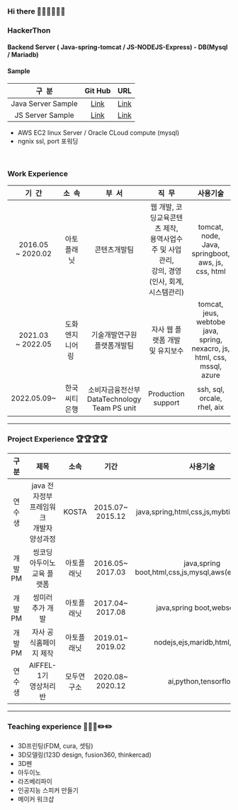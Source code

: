 ### Hi there 👋🐑🐑🐑🐑🐑

### HackerThon 
#### Backend Server ( Java-spring-tomcat / JS-NODEJS-Express) - DB(Mysql / Mariadb)
#### Sample
| 구&nbsp;&nbsp;분 | Git Hub | URL |
|:--------:|:-----:|:-----:|
|Java Server Sample|<a href="https://github.com/ittapa/2411-BackEnd_java" target="_blank">Link</a>|<a href="https://jweb.qook.io" target="_blank">Link</a>|
|JS Server Sample|<a href="https://github.com/ittapa/2411-BackEnd_js" target="_blank">Link</a>|<a href="https://jsweb.qook.io" target="_blank">Link</a>|
- AWS EC2 linux Server / Oracle CLoud compute (mysql)
- ngnix ssl, port 포워딩
<br/>

### Work Experience 
| 기&nbsp;&nbsp;간 | 소&nbsp;&nbsp;속 | 부&nbsp;&nbsp;서 | 직&nbsp;&nbsp;무 | 사용기술  |
|:------:|:----:|:-------:|:-------:|:-------:|
| 2016.05<br/>~ 2020.02 | 아토 플래닛    | 콘텐츠개발팀 | 웹 개발, 코딩교육콘텐츠 제작, <br/>용역사업수주 및 사업관리, <br/>강의, 경영(인사, 회계, 시스템관리) | tomcat, node, Java, springboot, <br/>aws, js, css, html|
| 2021.03<br/>~ 2022.05| 도화엔지니어링&nbsp; | 기술개발연구원<br/>플랫폼개발팀 | 자사 웹 플랫폼 개발 및 유지보수| tomcat, jeus, webtobe java, spring, <br/>nexacro, js, html, css, mssql, azure|
| 2022.05.09~          | 한국씨티은행| 소비자금융전산부 <br/> DataTechnology<br/>Team PS unit | Production support | ssh, sql, orcale, rhel, aix |

-----
### Project Experience 🏆🏆🏆🏆
| 구분 | 제목 | 소속 | 기간 | 사용기술  | etc|
|:---:|:----------:|:------:|:------:|:-----:|:-------:|
|연수생   |java 전자정부 프레임워크<br/> 개발자 양성과정|KOSTA|2015.07~<br/>2015.12|java,spring,html,css,js,mybtis,oracle,sql|<a href="https://github.com/ittapa/Tippingpoint" target="_blank">Link</a>|
|개발PM   |씽코딩 아두이노 <br/>교육 플랫폼|아토플래닛|2016.05~<br/>2017.03|java,spring boot,html,css,js,mysql,aws(ec2,rds),svg |<a href="https://thingcoding.qook.io/" target="_blank">Link</a> |
|개발PM   |씽미러 추가 개발         |아토플래닛|2017.04~<br/>2017.08|java,spring boot,websocket |<a href="https://thingcoding.qook.io/" target="_blank">Link</a>|
|개발PM   |자사 공식홈페이지 제작   |아토플래닛|2019.01~<br/>2019.02|nodejs,ejs,maridb,html,css,js |<a href="https://ato.qook.io" target="_blank">Link</a> |
|연수생   |AIFFEL-1기 <br/> 영상처리반|모두연구소|2020.08~<br/>2020.12|ai,python,tensorflow  |<a href="https://github.com/ittapa/AIFFEL_LSG" target="_blank">Link</a>|
-----
### Teaching experience 📑📑📑✏️✏️
- 3D프린팅(FDM, cura, 셋팅)
- 3D모델링(123D design, fusion360, thinkercad)
- 3D펜
- 아두이노
- 라즈베리파이
- 인공지능 스피커 만들기
- 메이커 워크샵



<!--
**ittapa/ittapa** is a ✨ _special_ ✨ repository because its `README.md` (this file) appears on your GitHub profile.






Here are some ideas to get you started:

- 🔭 I’m currently working on ...
- 🌱 I’m currently learning ...
- 👯 I’m looking to collaborate on ...
- 🤔 I’m looking for help with ...
- 💬 Ask me about ...
- 📫 How to reach me: ...
- 😄 Pronouns: ...
- ⚡ Fun fact: ...
-->
